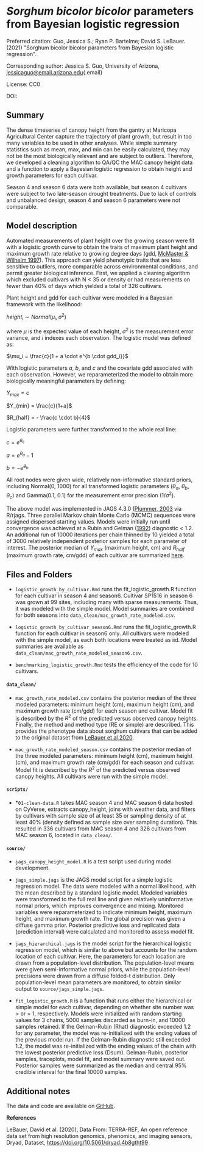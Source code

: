 # *Sorghum bicolor bicolor* parameters from Bayesian logistic regression

Preferred citation: Guo, Jessica S.; Ryan P. Bartelme; David S. LeBauer.(2021) "Sorghum bicolor bicolor parameters from Bayesian logistic regression".

Corresponding author: Jessica S. Guo, University of Arizona, [jessicaguo\@email.arizona.edu](mailto:jessicaguo@email.arizona.edu){.email}

License: CC0

DOI:

## Summary

The dense timeseries of canopy height from the gantry at Maricopa Agricultural Center capture the trajectory of plant growth, but result in too many variables to be used in other analyses. While simple summary statistics such as mean, max, and min can be easily calculated, they may not be the most biologically relevant and are subject to outliers. Therefore, we developed a cleaning algorithm to QA/QC the MAC canopy height data and a function to apply a Bayesian logistic regression to obtain height and growth parameters for each cultivar.

Season 4 and season 6 data were both available, but season 4 cultivars were subject to two late-season drought treatments. Due to lack of controls and unbalanced design, season 4 and season 6 parameters were not comparable.

## Model description

Automated measurements of plant height over the growing season were fit with a logistic growth curve to obtain the traits of maximum plant height and maximum growth rate relative to growing degree days (gdd, [McMaster & Wilhelm 1997](https://www.google.com/url?q=https://doi.org/10.1016/S0168-1923(97)00027-0&sa=D&source=docs&ust=1664228124277588&usg=AOvVaw2-5UHgL2m_Z-xosjdx37RY)). This approach can yield phenotypic traits that are less sensitive to outliers, more comparable across environmental conditions, and permit greater biological inference. First, we applied a cleaning algorithm which excluded cultivars with N \< 35 or density or had measurements on fewer than 40% of days which yielded a total of 326 cultivars.

Plant height and gdd for each cultivar were modeled in a Bayesian framework with the likelihood: 

$height_i \sim Normal(\mu_i, \sigma^2)$

where $\mu$ is the expected value of each height, $\sigma^2$ is the measurement error variance, and $i$ indexes each observation. The logistic model was defined as:

$\mu_i = \frac{c}{1 + a \cdot e^{b \cdot gdd_i}}$

With logistic parameters $a$, $b$, and $c$ and the covariate gdd associated with each observation. However, we reparameterized the model to obtain more biologically meaningful parameters by defining:

$Y_{max} = c$

$Y_{min} = \frac{c}{1+a}$

$R_{half} = - \frac{c \cdot b}{4}$

Logistic parameters were further transformed to the whole real line: 

$c = e^{\theta_c}$

$a = e^{\theta_a} - 1$

$b = - e^{\theta_b}$

All root nodes were given wide, relatively non-informative standard priors, including Normal(0, 1000) for all transformed logistic parameters ($\theta_a$, $\theta_b$, $\theta_c$) and Gamma(0.1, 0.1) for the measurement error precision ($1/\sigma^2$).

The above model was implemented in JAGS 4.3.0 ([Plummer, 2003](http://www.ci.tuwien.ac.at/Conferences/DSC-2003/Drafts/Plummer.pdf) via R/rjags. Three parallel Markov chain Monte Carlo (MCMC) sequences were assigned dispersed starting values. Models were initially run until convergence was achieved at a Rubin and Gelman ([1992](https://www.jstor.org/stable/2246093)) diagnostic \< 1.2. An additional run of 10000 iterations per chain thinned by 10 yielded a total of 3000 relatively independent posterior samples for each parameter of interest. The posterior median of $Y_{max}$ (maximum height, cm) and $R_{half}$ (maximum growth rate, cm/gdd) of each cultivar are summarized [here](https://github.com/genophenoenvo/JAGS-logistic-growth/blob/main/data_clean/mac_growth_rate_modeled_season6.csv).

## Files and Folders

-   `logistic_growth_by_cultivar.Rmd` runs the fit_logistic_growth.R function for each cultivar in season 4 and season6. Cultivar SP1516 in season 6 was grown at 99 sites, including many with sparse measurements. Thus, it was modeled with the simple model. Model summaries are combined for both seasons into `data_clean/mac_growth_rate_modeled.csv`.

-   `logistic_growth_by_cultivar_season6.Rmd` runs the fit_logistic_growth.R function for each cultivar in season6 only. All cultivars were modeled with the simple model, as each both locations were treated as iid. Model summaries are available as `data_clean/mac_growth_rate_modeled_season6.csv`.

-   `benchmarking_logistic_growth.Rmd` tests the efficiency of the code for 10 cultivars.

#### `data_clean/`

-   `mac_growth_rate_modeled.csv` contains the posterior median of the three modeled parameters: minimum height (cm), maximum height (cm), and maximum growth rate (cm/gdd) for each season and cultivar. Model fit is described by the $R^2$ of the predicted versus observed canopy heights. Finally, the method and method type (RE or simple) are described. This provides the phenotype data about sorghum cultivars that can be added to the original dataset from [LeBauer et al 2020](https://datadryad.org/stash/dataset/doi:10.5061/dryad.4b8gtht99).

-   `mac_growth_rate_modeled_season.csv` contains the posterior median of the three modeled parameters: minimum height (cm), maximum height (cm), and maximum growth rate (cm/gdd) for each season and cultivar. Model fit is described by the $R^2$ of the predicted versus observed canopy heights. All cultivars were run with the simple model.

#### `scripts/`

-   \*`01-clean-data.R` takes MAC season 4 and MAC season 6 data hosted on CyVerse, extracts canopy_height, joins with weather data, and filters by cultivars with sample size of at least 35 or sampling density of at least 40% (density defined as sample size over sampling duration). This resulted in 336 cultivars from MAC season 4 and 326 cultivars from MAC season 6, located in `data_clean/`.

#### `source/`

-   `jags_canopy_height_model.R` is a test script used during model development.

-   `jags_simple.jags` is the JAGS model script for a simple logistic regression model. The data were modeled with a normal likelihood, with the mean described by a standard logistic model. Modeled variables were transformed to the full real line and given relatively uninformative normal priors, which improves convergence and mixing. Monitored variables were reparameterized to indicate minimum height, maximum height, and maximum growth rate. The global precision was given a diffuse gamma prior. Posterior predictive loss and replicated data (prediction interval) were calculated and monitored to assess model fit.

-   `jags_hierarchical.jags` is the model script for the hierarchical logistic regression model, which is similar to above but accounts for the random location of each cultivar. Here, the parameters for each location are drawn from a population-level distribution. The population-level means were given semi-informative normal priors, while the population-level precisions were drawn from a diffuse folded-t distribution. Only population-level mean parameters are monitored, to obtain similar output to `source/jags_simple.jags`.

-   `fit_logistic_growth.R` is a function that runs either the hierarchical or simple model for each cultivar, depending on whether site number was \> or = 1, respectively. Models were initialized with random starting values for 3 chains, 5000 samples discarded as burn-in, and 10000 samples retained. If the Gelman-Rubin (Rhat) diagnostic exceeded 1.2 for any parameter, the model was re-initialized with the ending values of the previous model run. If the Gelman-Rubin diagnostic still exceeded 1.2, the model was re-initialized with the ending values of the chain with the lowest posterior predictive loss (Dsum). Gelman-Rubin, posterior samples, traceplots, model fit, and model summary were saved out. Posterior samples were summarized as the median and central 95% credible interval for the final 10000 samples.

## Additional notes

The data and code are available on [GitHub](https://github.com/genophenoenvo/JAGS-logistic-growth).

**References**

LeBauer, David et al. (2020), Data From: TERRA-REF, An open reference data set from high resolution genomics, phenomics, and imaging sensors, Dryad, Dataset, <https://doi.org/10.5061/dryad.4b8gtht99>
